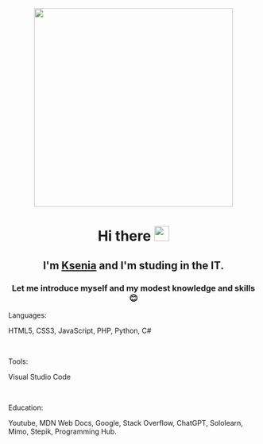 <!DOCTYPE html>
<html lang="en">
  <head></head>
  <body>
    <div id="header" align="center">
      <img src="https://media.giphy.com/media/v1.Y2lkPTc5MGI3NjExam1jNXd0OXE5bjFnOXJ6b3J3NjJhenh1N3o1dmJ2MXA4YnpxZ20zciZlcD12MV9pbnRlcm5hbF9naWZfYnlfaWQmY3Q9Zw/L1R1tvI9svkIWwpVYr/giphy.gif" width="400"/>
    </div>
    <h1 align= center>Hi there <img src="https://media.giphy.com/media/hvRJCLFzcasrR4ia7z/giphy.gif" width="30px"/></h1>
    <h2 align= center>I'm <a href="https://github.com/ksupyl" target="_blank">Ksenia</a> and I'm studing in the IT.</h2> 
    <h3 align= center>Let me introduce myself and my modest knowledge and skills 😊</h3>
    <p>Languages:</p>
    <p>HTML5, CSS3, JavaScript, PHP, Python, C#</p><br>
    <p>Tools:</p>
    <p>Visual Studio Code</p><br>
    <p>Education:</p>
    <p>Youtube, MDN Web Docs, Google, Stack Overflow, ChatGPT, Sololearn, Mimo, Stepik, Programming Hub.</p>
    
  
  </body>
</html>
<!--
**ksupyl/ksupyl** is a ✨ _special_ ✨ repository because its `README.md` (this file) appears on your GitHub profile.

Here are some ideas to get you started:

- 🔭 I’m currently working on ...
- 🌱 I’m currently learning ...
- 👯 I’m looking to collaborate on ...
- 🤔 I’m looking for help with ...
- 💬 Ask me about ...
- 📫 How to reach me: ...
- 😄 Pronouns: ...
- ⚡ Fun fact: ...
-->

